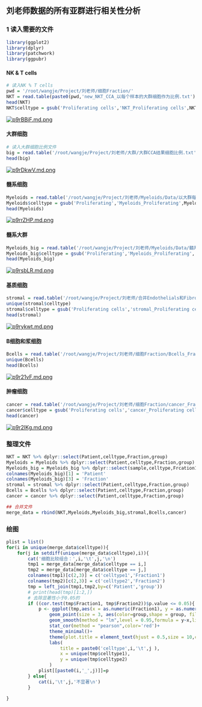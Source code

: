 ## 刘老师数据的所有亚群进行相关性分析
### 1 读入需要的文件
```R
library(ggplot2)
library(dplyr)
library(patchwork)
library(ggpubr)
```
#### NK & T cells
```R
# 读入NK % T cells
pwd = '/root/wangje/Project/刘老师/细胞Fraction/'
NKT = read.table(paste0(pwd,'new_NKT_CCA_以每个样本的大群细胞作为比例.txt'),header=T,sep = '\t')
head(NKT)
NKT$celltype = gsub('Proliferating cells','NKT_Proliferating cells',NKT$celltype)
```
[![p9rBBiF.md.png](https://s1.ax1x.com/2023/05/11/p9rBBiF.md.png)](https://imgse.com/i/p9rBBiF)

#### 大群细胞
```R
# 读入大群细胞比例文件
big = read.table('/root/wangje/Project/刘老师/大群/大群CCA结果细胞比例.txt', header=T,sep='\t')
head(big)
```
[![p9rDkwV.md.png](https://s1.ax1x.com/2023/05/11/p9rDkwV.md.png)](https://imgse.com/i/p9rDkwV)

#### 髓系细胞
```R
Myeloids = read.table('/root/wangje/Project/刘老师/Myeloids/Data/以大群每个样本的细胞数目作为比例进行计算.txt', header=T,sep ='\t')
Myeloids$celltype = gsub('Proliferating','Myeloids_Proliferating',Myeloids$celltype)
head(Myeloids)
```
[![p9rrZHP.md.png](https://s1.ax1x.com/2023/05/11/p9rrZHP.md.png)](https://imgse.com/i/p9rrZHP)
#### 髓系大群
```R
Myeloids_big = read.table('/root/wangje/Project/刘老师/Myeloids/Data/髓系细胞与大群细胞的比例.txt', header=T, sep = '\t')
Myeloids_big$celltype = gsub('Proliferating','Myeloids_Proliferating', Myeloids_big$celltype)
head(Myeloids_big)
```
[![p9rsbLR.md.png](https://s1.ax1x.com/2023/05/11/p9rsbLR.md.png)](https://imgse.com/i/p9rsbLR)

#### 基质细胞
```R
stromal = read.table('/root/wangje/Project/刘老师/合并Endothelials和Fibroblasts/CCA/Data/Fraction/stromal_细胞比例.txt', header=T, sep = '\t')
unique(stromal$celltype)
stromal$celltype = gsub('Proliferating cells','stromal_Proliferating cells',stromal$celltype)
head(stromal)
```
[![p9rykwt.md.png](https://s1.ax1x.com/2023/05/11/p9rykwt.md.png)](https://imgse.com/i/p9rykwt)
#### B细胞和浆细胞
```R
Bcells = read.table('/root/wangje/Project/刘老师/细胞Fraction/Bcells_Fraction.txt', header=T,sep = '\t')
unique(Bcells)
head(Bcells)
```
[![p9r21vF.md.png](https://s1.ax1x.com/2023/05/11/p9r21vF.md.png)](https://imgse.com/i/p9r21vF)
#### 肿瘤细胞
```R
cancer = read.table('/root/wangje/Project/刘老师/细胞Fraction/cancer_Fraction.txt', header=T,sep ='\t')
cancer$celltype = gsub('Proliferating cells','cancer_Proliferating cells"',cancer$celltype)
head(cancer)
```
[![p9r2IKg.md.png](https://s1.ax1x.com/2023/05/11/p9r2IKg.md.png)](https://imgse.com/i/p9r2IKg)

### 整理文件
```R
NKT = NKT %>% dplyr::select(Patient,celltype,Fraction,group)
Myeloids = Myeloids %>% dplyr::select(Patient,celltype,Fraction,group)
Myeloids_big = Myeloids_big %>% dplyr::select(sample,celltype,Frcation1,group)
colnames(Myeloids_big)[1] = 'Patient'
colnames(Myeloids_big)[3] = 'Fraction'
stromal = stromal %>% dplyr::select(Patient,celltype,Fraction,group)
Bcells = Bcells %>% dplyr::select(Patient,celltype,Fraction,group)
cancer = cancer %>% dplyr::select(Patient,celltype,Fraction,group)

## 合并文件
merge_data = rbind(NKT,Myeloids,Myeloids_big,stromal,Bcells,cancer)
```
### 绘图
```R
plist = list()
for(i in unique(merge_data$celltype)){
    for(j in setdiff(unique(merge_data$celltype),i)){
        cat('细胞比较组合：',i,'\t',j,'\n')
        tmp1 = merge_data[merge_data$celltype == i,]
        tmp2 = merge_data[merge_data$celltype == j,]
        colnames(tmp1)[c(2,3)] = c('celltype1','Fraction1')
        colnames(tmp2)[c(2,3)] = c('celltype2','Fraction2')
        tmp = left_join(tmp1,tmp2,by=c('Patient','group'))
        # print(head(tmp)[1:2,])
        # 去除显著性小于0.05的
        if ((cor.test(tmp$Fraction1, tmp$Fraction2))$p.value <= 0.05){
            p <- ggplot(tmp,aes(x = as.numeric(Fraction1), y = as.numeric(Fraction2)))+
                geom_point(size = 3, aes(color=group,shape = group, fill = group))+
                geom_smooth(method = "lm",level = 0.95,formula = y~x,linetype = 2,alpha = 0.2)+
                stat_cor(method = "pearson",color='red')+
                theme_minimal()+ 
                theme(plot.title = element_text(hjust = 0.5,size = 10,colour = 'black',face = 'bold'))+
                labs(
                    title = paste0('celltype',i,'\t',j ),
                    x = unique(tmp$celltype1),
                    y = unique(tmp$celltype2)
                )
            plist[[paste0(i,'_',j)]]=p    
        } else{
            cat(i,'\t',j,'不显著\n')
        }
      
}
```
